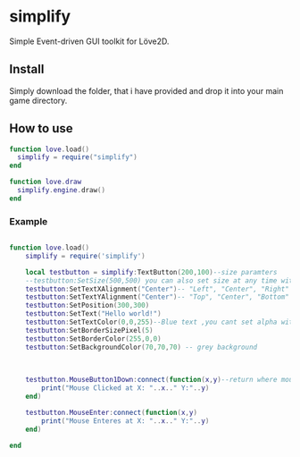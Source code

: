 # simplify
Simple Event-driven GUI toolkit for Löve2D.

## Install
Simply download the folder, that i have provided and drop it into your main game directory.

## How to use

```lua
function love.load()
  simplify = require("simplify")
end

function love.draw
  simplify.engine.draw()
end

```

### Example

```lua

function love.load()
    simplify = require('simplify')

    local testbutton = simplify:TextButton(200,100)--size paramters
    --testbutton:SetSize(500,500) you can also set size at any time with :SetSize()
    testbutton:SetTextXAlignment("Center")-- "Left", "Center", "Right"
    testbutton:SetTextYAlignment("Center")-- "Top", "Center", "Bottom"
    testbutton:SetPosition(300,300)
    testbutton:SetText("Hello world!")
    testbutton:SetTextColor(0,0,255)--Blue text ,you cant set alpha with this method directly
    testbutton:SetBorderSizePixel(5)
    testbutton:SetBorderColor(255,0,0)
    testbutton:SetBackgroundColor(70,70,70) -- grey background
    

 
    testbutton.MouseButton1Down:connect(function(x,y)--return where mouse clicked on button
        print("Mouse Clicked at X: "..x.." Y:"..y)
    end)

    testbutton.MouseEnter:connect(function(x,y)
        print("Mouse Enteres at X: "..x.." Y:"..y)
    end)

end

```
